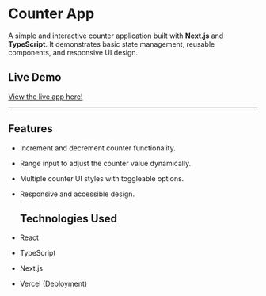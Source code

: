 # Counter App

A simple and interactive counter application built with **Next.js** and **TypeScript**. It demonstrates basic state management, reusable components, and responsive UI design.

## Live Demo

[View the live app here!](https://your-project-name.vercel.app)

---

## Features

- Increment and decrement counter functionality.
- Range input to adjust the counter value dynamically.
- Multiple counter UI styles with toggleable options.
- Responsive and accessible design.

  ## Technologies Used

- React
- TypeScript
- Next.js
- Vercel (Deployment)
